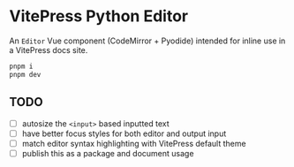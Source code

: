 # VitePress Python Editor

An `Editor` Vue component (CodeMirror + Pyodide) intended for inline use in a VitePress docs site.

```sh
pnpm i
pnpm dev
```

## TODO

- [ ] autosize the `<input>` based inputted text
- [ ] have better focus styles for both editor and output input
- [ ] match editor syntax highlighting with VitePress default theme
- [ ] publish this as a package and document usage
